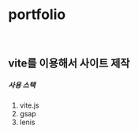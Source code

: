 <h1>portfolio</h1>
<br>

<h2>vite를 이용해서 사이트 제작 </h2>
<h5>사용 스택</h5>
<ol>
    <li>vite.js</li>
    <li>gsap</li>
    <li>lenis</li>
</ol>